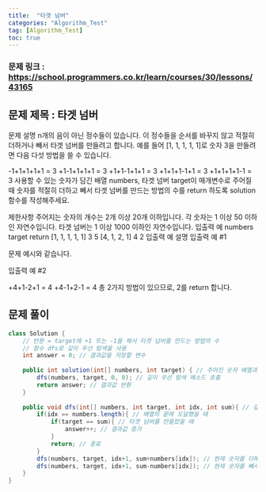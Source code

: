 ```yaml
---
title:  "타겟 넘버"
categories: "Algorithm_Test"
tag: [Algorithm_Test]
toc: true
---
```


### 문제 링크 : https://school.programmers.co.kr/learn/courses/30/lessons/43165

## 문제 제목 : 타겟 넘버

문제 설명
n개의 음이 아닌 정수들이 있습니다. 이 정수들을 순서를 바꾸지 않고 적절히 더하거나 빼서 타겟 넘버를 만들려고 합니다. 예를 들어 [1, 1, 1, 1, 1]로 숫자 3을 만들려면 다음 다섯 방법을 쓸 수 있습니다.

-1+1+1+1+1 = 3
+1-1+1+1+1 = 3
+1+1-1+1+1 = 3
+1+1+1-1+1 = 3
+1+1+1+1-1 = 3
사용할 수 있는 숫자가 담긴 배열 numbers, 타겟 넘버 target이 매개변수로 주어질 때 숫자를 적절히 더하고 빼서 타겟 넘버를 만드는 방법의 수를 return 하도록 solution 함수를 작성해주세요.

제한사항
주어지는 숫자의 개수는 2개 이상 20개 이하입니다.
각 숫자는 1 이상 50 이하인 자연수입니다.
타겟 넘버는 1 이상 1000 이하인 자연수입니다.
입출력 예
numbers	target	return
[1, 1, 1, 1, 1]	3	5
[4, 1, 2, 1]	4	2
입출력 예 설명
입출력 예 #1

문제 예시와 같습니다.

입출력 예 #2

+4+1-2+1 = 4
+4-1+2-1 = 4
총 2가지 방법이 있으므로, 2를 return 합니다.

## 문제 풀이
```java
class Solution {
    // 반환 = target에 +1 또는 -1을 해서 타겟 넘버를 만드는 방법의 수
    // 함수 dfs로 깊이 우선 탐색을 사용
    int answer = 0; // 결과값을 저장할 변수
    
    public int solution(int[] numbers, int target) { // 주어진 숫자 배열과 타겟 넘버를 이용하여 타겟 넘버를 만드는 방법의 수를 반환하는 메소드
        dfs(numbers, target, 0, 0); // 깊이 우선 탐색 메소드 호출
        return answer; // 결과값 반환
    }
    
    public void dfs(int[] numbers, int target, int idx, int sum){ // 깊이 우선 탐색 메소드
        if(idx == numbers.length){ // 배열의 끝에 도달했을 때
            if(target == sum){ // 타겟 넘버를 만들었을 때
                answer++; // 결과값 증가
            }
            return; // 종료
        }
        dfs(numbers, target, idx+1, sum+numbers[idx]); // 현재 숫자를 더해서 다음 인덱스로 이동하는 경우
        dfs(numbers, target, idx+1, sum-numbers[idx]); // 현재 숫자를 빼서 다음 인덱스로 이동하는 경우
    }
}
```